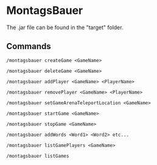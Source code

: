 # MontagsBauer

The .jar file can be found in the "target" folder.

## Commands

```
/montagsbauer createGame <GameName>
```
```
/montagsbauer deleteGame <GameName>
```
```
/montagsbauer addPlayer <GameName> <PlayerName>
```
```
/montagsbauer removePlayer <GameName> <PlayerName>
```
```
/montagsbauer setGameArenaTeleportLocation <GameName>
```
```
/montagsbauer startGame <GameName>
```
```
/montagsbauer stopGame <GameName>
```
```
/montagsbauer addWords <Word1> <Word2> etc...
```
```
/montagsbauer listGamePlayers <GameName>
```
```
/montagsbauer listGames
```

